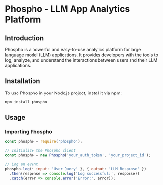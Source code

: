 # Phospho - LLM App Analytics Platform

## Introduction
Phospho is a powerful and easy-to-use analytics platform for large language model (LLM) applications. It provides developers with the tools to log, analyze, and understand the interactions between users and their LLM applications.

## Installation
To use Phospho in your Node.js project, install it via npm:

```bash
npm install phospho
```


## Usage

### Importing Phospho

```javascript
const phospho = require('phospho');

// Initialize the Phospho client
const phospho = new Phospho('your_auth_token', 'your_project_id');

// Log an event
phospho.log({ input: 'User Query' }, { output: 'LLM Response' })
  .then(response => console.log('Log successful:', response))
  .catch(error => console.error('Error:', error));
```